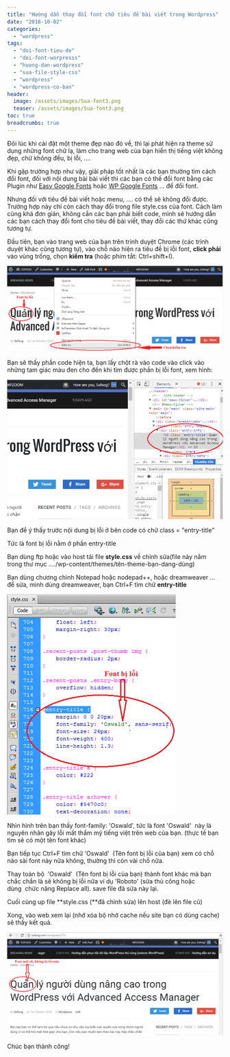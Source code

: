 ```yaml
---
title: "Hướng dẫn thay đổi font chữ tiêu đề bài viết trong Wordpress"
date: "2016-10-02"
categories: 
  - "wordpress"
tags: 
  - "doi-font-tieu-de"
  - "doi-font-worpresss"
  - "huong-dan-wordpress"
  - "sua-file-style-css"
  - "wordpress"
  - "wordpress-co-ban"
header:
  image: /assets/images/Sua-font3.png
  teaser: /assets/images/Sua-font3.png
toc: true
breadcrumbs: true
---
```


Đôi lúc khi cài đặt một theme đẹp nào đó về, thì lại phát hiện ra theme sử dụng những font chữ lạ, làm cho trang web của bạn hiển thị tiếng việt không đẹp, chữ không đều, bị lỗi, ....

Khi gặp trường hợp như vậy, giải pháp tốt nhất là các bạn thường tìm cách đổi font, đối với nội dung bài bài viết thì các bạn có thế đổi font bằng các Plugin như [Easy Google Fonts](https://wordpress.org/plugins/easy-google-fonts/ "Easy Google Font") hoặc [WP Google Fonts](https://wordpress.org/plugins/wp-google-fonts/) ... để đổi font.

Nhưng đối với tiêu đề bài viết hoặc menu, .... có thể sẽ không đổi được. Trường hợp này chỉ còn cách thay đổi trong file style.css của font. Cách làm cũng khá đơn giản, không cần các bạn phải biết code, mình sẽ hướng dẫn các bạn cách thay đổi font cho tiêu đề bài viết, thay đổi các thứ khác cũng tương tự.

Đầu tiên, bạn vào trang web của bạn trên trình duyệt Chrome (các trình duyệt khác cũng tương tự), vào chỗ nào hiện ra tiêu đề bị lỗi font, **click phải** vào vùng trống, chọn **kiểm tra** (hoặc phím tắt: Ctrl+shift+I).

![sua-font1](/assets/images/Sua-font1.png)

Bạn sẽ thấy phần code hiện ta, bạn lấy chột rà vào code vào click vào những tam giác màu đen cho đến khi tìm được phần bị lỗi font, xem hình:

![sua-font2](/assets/images/Sua-font2.png)

Bạn để ý thấy trước nội dung bị lỗi ở bên code có chữ class = "entry-title"

Tức là font bị lỗi nằm ở phần entry-title

Bạn dùng ftp hoặc vào host tải file **style.css** về chỉnh sửa(file này nằm trong thư mục ..../wp-content/themes/tên-theme-bạn-dang-dùng)

Bạn dùng chương chình Notepad hoặc nodepad++, hoặc dreamweaver ... để sửa, mình dùng dreamweaver, bạn Ctrl+F tìm chữ **entry-title**

![sua-font3](/assets/images/Sua-font3.png)

Nhìn hình trên bạn thấy font-family: 'Oswald', tức là font 'Oswald'  này là nguyên nhân gây lỗi mất thẩm mỹ tiếng việt trên web của bạn. (thực tế bạn tìm sẽ có một tên font khác)

Bạn tiếp tục Ctrl+F tìm chữ 'Oswald'  (Tên font bị lỗi của bạn) xem có chỗ nào sài font này nữa không, thường thì còn vài chỗ nữa.

Thay toàn bộ  'Oswald'  (Tên font bị lỗi của bạn) thành font khác mà bạn chắc chắn là sẽ không bị lỗi nữa ví dụ 'Roboto' (sửa thủ công hoặc dùng  chức năng Replace all). save file đã sửa này lại.

Cuối cùng up file **style.css (**đã chỉnh sửa) lên host (đè lên file cũ)

Xong, vào web xem lại (nhớ xóa bộ nhớ cache nếu site bạn có dùng cache) sẽ thấy kết quả.

![sua-font4](/assets/images/Sua-font4.png)

Chúc bạn thành công!
